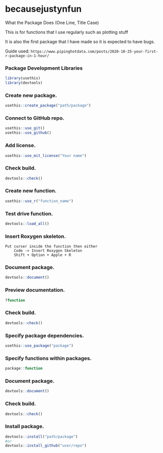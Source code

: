 # becausejustynfun
What the Package Does (One Line, Title Case)

This is for functions that I use regularly such as plotting stuff

It is also the first package that I have made so it is expected to have bugs.

Guide used: `https://www.pipinghotdata.com/posts/2020-10-25-your-first-r-package-in-1-hour/`

### Package Development Libraries

```r
library(usethis)
library(devtools)
```

### Create new package.	

```r
usethis::create_package("path/package")
```

### Connect to GitHub repo.	

```r
usethis::use_git()
usethis::use_github()
```

### Add license.	

```r
usethis::use_mit_license("Your name")
```

### Check build.	

```r
devtools::check()
```

### Create new function.	

```r
usethis::use_r("function_name")
```

### Test drive function.	

```r
devtools::load_all()
```

### Insert Roxygen skeleton.	

```
Put curser inside the function then either
	Code -> Insert Roxygen Skeleton
	Shift + Option + Apple + R
```

### Document package.	

```r
devtools::document()
```

### Preview documentation.	

```r
?function
```

### Check build.	

```r
devtools::check()
```

### Specify package dependencies.

```r
usethis::use_package("package")
```

### Specify functions within packages.

```r
package::function
```

###  Document package.	

```r
devtools::document()
```

### Check build.	

```r
devtools::check()
```

### Install package.	

```r
devtools::install("path/package") 
#or
devtools::install_github("user/repo")
```
